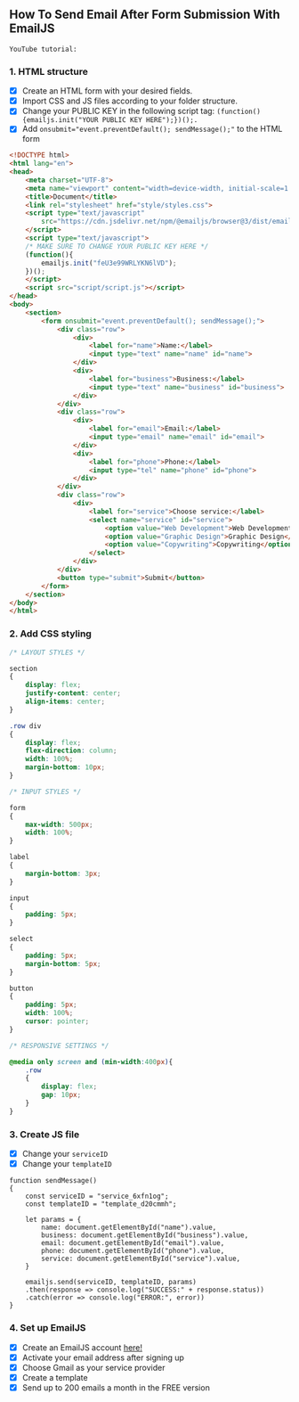 ## How To Send Email After Form Submission With EmailJS
`YouTube tutorial:`

### 1. HTML structure
- [x] Create an HTML form with your desired fields.
- [x] Import CSS and JS files according to your folder structure.
- [x] Change your PUBLIC KEY in the following script tag: `(function(){emailjs.init("YOUR PUBLIC KEY HERE");})();.`
- [x] Add `onsubmit="event.preventDefault(); sendMessage();"` to the HTML form
```HTML
<!DOCTYPE html>
<html lang="en">
<head>
    <meta charset="UTF-8">
    <meta name="viewport" content="width=device-width, initial-scale=1.0">
    <title>Document</title>
    <link rel="stylesheet" href="style/styles.css">
    <script type="text/javascript"
        src="https://cdn.jsdelivr.net/npm/@emailjs/browser@3/dist/email.min.js">
    </script>
    <script type="text/javascript">
    /* MAKE SURE TO CHANGE YOUR PUBLIC KEY HERE */
    (function(){
        emailjs.init("feU3e99WRLYKN6lVD");
    })();
    </script>
    <script src="script/script.js"></script>
</head>
<body>
    <section>
        <form onsubmit="event.preventDefault(); sendMessage();">
            <div class="row">
                <div>
                    <label for="name">Name:</label>
                    <input type="text" name="name" id="name">
                </div>
                <div>
                    <label for="business">Business:</label>
                    <input type="text" name="business" id="business">
                </div>
            </div>
            <div class="row">
                <div>
                    <label for="email">Email:</label>
                    <input type="email" name="email" id="email">
                </div>
                <div>
                    <label for="phone">Phone:</label>
                    <input type="tel" name="phone" id="phone">
                </div>
            </div>
            <div class="row">
                <div>
                    <label for="service">Choose service:</label>
                    <select name="service" id="service">
                        <option value="Web Development">Web Development</option>
                        <option value="Graphic Design">Graphic Design</option>
                        <option value="Copywriting">Copywriting</option>
                    </select>
                </div>
            </div>
            <button type="submit">Submit</button>
        </form>
    </section>
</body>
</html>
```

### 2. Add CSS styling
```CSS
/* LAYOUT STYLES */

section
{
    display: flex;
    justify-content: center;
    align-items: center;
}

.row div
{
    display: flex;
    flex-direction: column;
    width: 100%;
    margin-bottom: 10px;
}

/* INPUT STYLES */

form
{
    max-width: 500px;
    width: 100%;
}

label
{
    margin-bottom: 3px;
}

input
{
    padding: 5px;
}

select
{
    padding: 5px;
    margin-bottom: 5px;
}

button
{
    padding: 5px;
    width: 100%;
    cursor: pointer;
}

/* RESPONSIVE SETTINGS */

@media only screen and (min-width:400px){
    .row
    {
        display: flex;
        gap: 10px;
    }
}
```

### 3. Create JS file
- [x] Change your `serviceID`
- [x] Change your `templateID`
```JS
function sendMessage()
{
    const serviceID = "service_6xfn1og";
    const templateID = "template_d20cmmh";

    let params = {
        name: document.getElementById("name").value,
        business: document.getElementById("business").value,
        email: document.getElementById("email").value,
        phone: document.getElementById("phone").value,
        service: document.getElementById("service").value,
    }

    emailjs.send(serviceID, templateID, params)
    .then(response => console.log("SUCCESS:" + response.status))
    .catch(error => console.log("ERROR:", error))
}
```
### 4. Set up EmailJS

- [x] Create an EmailJS account [here!](https://www.emailjs.com/)
- [x] Activate your email address after signing up
- [x] Choose Gmail as your service provider
- [x] Create a template
- [x] Send up to 200 emails a month in the FREE version
